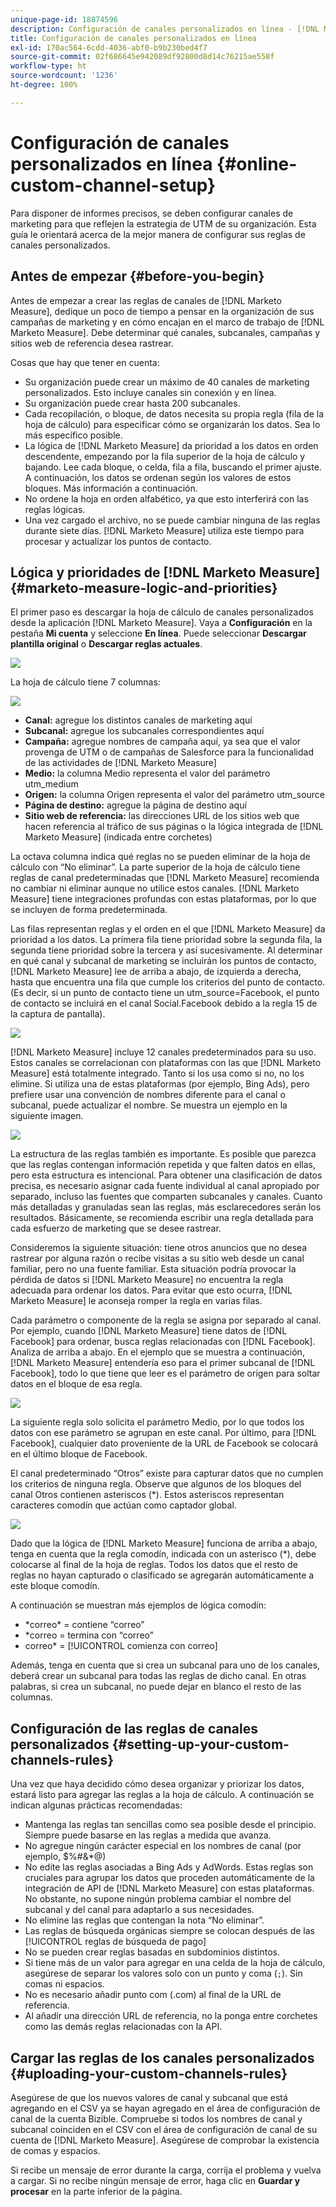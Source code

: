 ```yaml
---
unique-page-id: 18874596
description: Configuración de canales personalizados en línea - [!DNL Marketo Measure] - Documentación del producto
title: Configuración de canales personalizados en línea
exl-id: 170ac564-6cdd-4036-abf0-b9b230bed4f7
source-git-commit: 02f686645e942089df92800d8d14c76215ae558f
workflow-type: ht
source-wordcount: '1236'
ht-degree: 100%

---
```


# Configuración de canales personalizados en línea {#online-custom-channel-setup}

Para disponer de informes precisos, se deben configurar canales de marketing para que reflejen la estrategia de UTM de su organización. Esta guía le orientará acerca de la mejor manera de configurar sus reglas de canales personalizados.

## Antes de empezar {#before-you-begin}

Antes de empezar a crear las reglas de canales de [!DNL Marketo Measure], dedique un poco de tiempo a pensar en la organización de sus campañas de marketing y en cómo encajan en el marco de trabajo de [!DNL Marketo Measure]. Debe determinar qué canales, subcanales, campañas y sitios web de referencia desea rastrear.

Cosas que hay que tener en cuenta:

* Su organización puede crear un máximo de 40 canales de marketing personalizados. Esto incluye canales sin conexión y en línea.
* Su organización puede crear hasta 200 subcanales.
* Cada recopilación, o bloque, de datos necesita su propia regla (fila de la hoja de cálculo) para especificar cómo se organizarán los datos. Sea lo más específico posible.
* La lógica de [!DNL Marketo Measure] da prioridad a los datos en orden descendente, empezando por la fila superior de la hoja de cálculo y bajando. Lee cada bloque, o celda, fila a fila, buscando el primer ajuste. A continuación, los datos se ordenan según los valores de estos bloques. Más información a continuación.
* No ordene la hoja en orden alfabético, ya que esto interferirá con las reglas lógicas.
* Una vez cargado el archivo, no se puede cambiar ninguna de las reglas durante siete días. [!DNL Marketo Measure] utiliza este tiempo para procesar y actualizar los puntos de contacto.

## Lógica y prioridades de [!DNL Marketo Measure] {#marketo-measure-logic-and-priorities}

El primer paso es descargar la hoja de cálculo de canales personalizados desde la aplicación [!DNL Marketo Measure]. Vaya a **Configuración** en la pestaña **Mi cuenta** y seleccione **En línea**. Puede seleccionar **Descargar plantilla original** o **Descargar reglas actuales**.

![](assets/1.png)

La hoja de cálculo tiene 7 columnas:

![](assets/2.png)

* **Canal:** agregue los distintos canales de marketing aquí
* **Subcanal:** agregue los subcanales correspondientes aquí
* **Campaña:** agregue nombres de campaña aquí, ya sea que el valor provenga de UTM o de campañas de Salesforce para la funcionalidad de las actividades de [!DNL Marketo Measure]
* **Medio:** la columna Medio representa el valor del parámetro utm_medium
* **Origen:** la columna Origen representa el valor del parámetro utm_source
* **Página de destino:** agregue la página de destino aquí
* **Sitio web de referencia:** las direcciones URL de los sitios web que hacen referencia al tráfico de sus páginas o la lógica integrada de [!DNL Marketo Measure] (indicada entre corchetes)

La octava columna indica qué reglas no se pueden eliminar de la hoja de cálculo con “No eliminar”. La parte superior de la hoja de cálculo tiene reglas de canal predeterminadas que [!DNL Marketo Measure] recomienda no cambiar ni eliminar aunque no utilice estos canales. [!DNL Marketo Measure] tiene integraciones profundas con estas plataformas, por lo que se incluyen de forma predeterminada.

Las filas representan reglas y el orden en el que [!DNL Marketo Measure] da prioridad a los datos. La primera fila tiene prioridad sobre la segunda fila, la segunda tiene prioridad sobre la tercera y así sucesivamente. Al determinar en qué canal y subcanal de marketing se incluirán los puntos de contacto, [!DNL Marketo Measure] lee de arriba a abajo, de izquierda a derecha, hasta que encuentra una fila que cumple los criterios del punto de contacto. (Es decir, si un punto de contacto tiene un utm_source=Facebook, el punto de contacto se incluirá en el canal Social.Facebook debido a la regla 15 de la captura de pantalla).

![](assets/3.png)

[!DNL Marketo Measure] incluye 12 canales predeterminados para su uso. Estos canales se correlacionan con plataformas con las que [!DNL Marketo Measure] está totalmente integrado. Tanto si los usa como si no, no los elimine. Si utiliza una de estas plataformas (por ejemplo, Bing Ads), pero prefiere usar una convención de nombres diferente para el canal o subcanal, puede actualizar el nombre. Se muestra un ejemplo en la siguiente imagen.

![](assets/4.png)

La estructura de las reglas también es importante. Es posible que parezca que las reglas contengan información repetida y que falten datos en ellas, pero esta estructura es intencional. Para obtener una clasificación de datos precisa, es necesario asignar cada fuente individual al canal apropiado por separado, incluso las fuentes que comparten subcanales y canales. Cuanto más detalladas y granuladas sean las reglas, más esclarecedores serán los resultados. Básicamente, se recomienda escribir una regla detallada para cada esfuerzo de marketing que se desee rastrear.

Consideremos la siguiente situación: tiene otros anuncios que no desea rastrear por alguna razón o recibe visitas a su sitio web desde un canal familiar, pero no una fuente familiar. Esta situación podría provocar la pérdida de datos si [!DNL Marketo Measure] no encuentra la regla adecuada para ordenar los datos. Para evitar que esto ocurra, [!DNL Marketo Measure] le aconseja romper la regla en varias filas.

Cada parámetro o componente de la regla se asigna por separado al canal. Por ejemplo, cuando [!DNL Marketo Measure] tiene datos de [!DNL Facebook] para ordenar, busca reglas relacionadas con [!DNL Facebook]. Analiza de arriba a abajo. En el ejemplo que se muestra a continuación, [!DNL Marketo Measure] entendería eso para el primer subcanal de [!DNL Facebook], todo lo que tiene que leer es el parámetro de origen para soltar datos en el bloque de esa regla.

![](assets/5.png)

La siguiente regla solo solicita el parámetro Medio, por lo que todos los datos con ese parámetro se agrupan en este canal. Por último, para [!DNL Facebook], cualquier dato proveniente de la URL de Facebook se colocará en el último bloque de Facebook.

El canal predeterminado “Otros” existe para capturar datos que no cumplen los criterios de ninguna regla. Observe que algunos de los bloques del canal Otros contienen asteriscos (&#42;). Estos asteriscos representan caracteres comodín que actúan como captador global.

![](assets/6.png)

Dado que la lógica de [!DNL Marketo Measure] funciona de arriba a abajo, tenga en cuenta que la regla comodín, indicada con un asterisco (&#42;), debe colocarse al final de la hoja de reglas. Todos los datos que el resto de reglas no hayan capturado o clasificado se agregarán automáticamente a este bloque comodín.

A continuación se muestran más ejemplos de lógica comodín:

* &#42;correo&#42; = contiene “correo”
* &#42;correo = termina con “correo”
* correo&#42; = [!UICONTROL comienza con correo]

Además, tenga en cuenta que si crea un subcanal para uno de los canales, deberá crear un subcanal para todas las reglas de dicho canal. En otras palabras, si crea un subcanal, no puede dejar en blanco el resto de las columnas.

## Configuración de las reglas de canales personalizados {#setting-up-your-custom-channels-rules}

Una vez que haya decidido cómo desea organizar y priorizar los datos, estará listo para agregar las reglas a la hoja de cálculo. A continuación se indican algunas prácticas recomendadas:

* Mantenga las reglas tan sencillas como sea posible desde el principio. Siempre puede basarse en las reglas a medida que avanza.
* No agregue ningún carácter especial en los nombres de canal (por ejemplo, $%#&amp;&#42;@)
* No edite las reglas asociadas a Bing Ads y AdWords. Estas reglas son cruciales para agrupar los datos que proceden automáticamente de la integración de API de [!DNL Marketo Measure] con estas plataformas. No obstante, no supone ningún problema cambiar el nombre del subcanal y del canal para adaptarlo a sus necesidades.
* No elimine las reglas que contengan la nota “No eliminar”.
* Las reglas de búsqueda orgánicas siempre se colocan después de las [!UICONTROL reglas de búsqueda de pago]
* No se pueden crear reglas basadas en subdominios distintos.
* Si tiene más de un valor para agregar en una celda de la hoja de cálculo, asegúrese de separar los valores solo con un punto y coma (`;`). Sin comas ni espacios.
* No es necesario añadir punto com (.com) al final de la URL de referencia.
* Al añadir una dirección URL de referencia, no la ponga entre corchetes como las demás reglas relacionadas con la API.

## Cargar las reglas de los canales personalizados {#uploading-your-custom-channels-rules}

Asegúrese de que los nuevos valores de canal y subcanal que está agregando en el CSV ya se hayan agregado en el área de configuración de canal de la cuenta Bizible. Compruebe si todos los nombres de canal y subcanal coinciden en el CSV con el área de configuración de canal de su cuenta de [!DNL Marketo Measure]. Asegúrese de comprobar la existencia de comas y espacios.

Si recibe un mensaje de error durante la carga, corrija el problema y vuelva a cargar. Si no recibe ningún mensaje de error, haga clic en **Guardar y procesar** en la parte inferior de la página.
